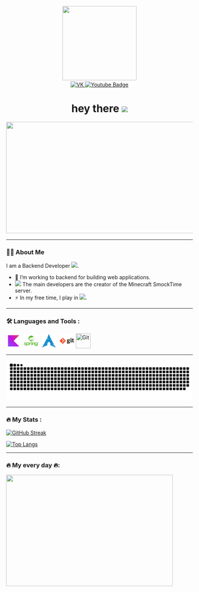 <div id="header" align="center">
  <img src="https://media0.giphy.com/media/v1.Y2lkPTc5MGI3NjExejUwMHNjNnl6bzUwa2g1MWs5M2d2cng0N2JiaXNna2p2ZHJ6eHJjcyZlcD12MV9pbnRlcm5hbF9naWZfYnlfaWQmY3Q9Zw/wIe5KUoFk7kQdaNxTp/giphy.gif" width="200" height="200"/>
  
  <div id="badges">
    <a href="https://vk.com/sqeeziw">
      <img src="https://img.shields.io/badge/VK-blue?logo=linkedin&logoColor=white&style=for-the-badge" alt="VK"/>
    </a>
    <a href="https://www.youtube.com/@craftlite53">
      <img src="https://img.shields.io/badge/YouTube-red?style=for-the-badge&logo=youtube&logoColor=white" alt="Youtube Badge"/>
    </a>
</div>
  <h1>
  hey there
  <img src="https://media.giphy.com/media/hvRJCLFzcasrR4ia7z/giphy.gif" width="30px"/>
</h1>
</div>






<div align="center">
  <img src="https://media4.giphy.com/media/v1.Y2lkPTc5MGI3NjExbDIwbHNidmdheHYxYjdkZTRuNDUyY2VjMTJjbjlmcWJycTZtZWlkaCZlcD12MV9pbnRlcm5hbF9naWZfYnlfaWQmY3Q9Zw/VpxpIm1coCLZzvgCtB/giphy.gif" width="600" height="300"/>
</div>

---

### :woman_technologist: About Me 
I am a Backend Developer <img src="https://media.giphy.com/media/WUlplcMpOCEmTGBtBW/giphy.gif" width="30">.
- :telescope: I’m working to backend for building web applications.
- <img src="https://media2.giphy.com/media/v1.Y2lkPTc5MGI3NjExcmM0bDBxZjRiNmx5aHZvYmk1bDJxd25ydGhsbWw3cmZmcHdiaDdsMiZlcD12MV9pbnRlcm5hbF9naWZfYnlfaWQmY3Q9Zw/lpHQvZu6stHKo/giphy.gif" width="15"> The main developers are the creator of the Minecraft SmockTime server.
- :zap: In my free time, I play in <img src="https://media4.giphy.com/media/v1.Y2lkPTc5MGI3NjExZ2JsemllY3Vrb2NyZmt2MG51ZDV3cDJldzBvZngxbG1zbXFnZ3p3ZCZlcD12MV9pbnRlcm5hbF9naWZfYnlfaWQmY3Q9cw/8BlByFsU4FZJ41AJpd/giphy.gif" width="20"/>.


---

### :hammer_and_wrench: Languages and Tools :
<div>
  <img src="https://github.com/devicons/devicon/blob/master/icons/kotlin/kotlin-original.svg" title="Material UI" alt="Material UI" width="40" height="40"/>&nbsp;
  <img src="https://github.com/devicons/devicon/blob/master/icons/spring/spring-original-wordmark.svg" title="Spring" alt="Spring" width="40" height="40"/>&nbsp;
  <img src="https://github.com/devicons/devicon/blob/master/icons/archlinux/archlinux-original.svg" title="Java" alt="Java" width="40" height="40"/>&nbsp;
  <img src="https://github.com/devicons/devicon/blob/master/icons/git/git-original-wordmark.svg" title="Git" **alt="Git" width="40" height="40"/>
  <img src="https://play-lh.googleusercontent.com/MYbOqQn6EgghsBP0Dh43kyweBbFPcD1Ig1GL8I2xvVFAad-T46RQg9ZrUOpWSgwDWqSo" title="Git" **alt="Git" width="40" height="40"/>
</div>

---
<picture>
  <source
    media="(prefers-color-scheme: dark)"
    srcset="https://raw.githubusercontent.com/platane/snk/output/github-contribution-grid-snake-dark.svg"
  />
  <source
    media="(prefers-color-scheme: light)"
    srcset="https://raw.githubusercontent.com/platane/snk/output/github-contribution-grid-snake.svg"
  />
  <img
    alt="github contribution grid snake animation"
    src="https://raw.githubusercontent.com/platane/snk/output/github-contribution-grid-snake.svg"
  />
</picture>

---

### :fire: My Stats :
[![GitHub Streak](http://github-readme-streak-stats.herokuapp.com?user=your-github-username&theme=dark&background=000000)](https://git.io/streak-stats)

[![Top Langs](https://github-readme-stats.vercel.app/api/top-langs/?username=your-github-username&layout=compact&theme=vision-friendly-dark)](https://github.com/anuraghazra/github-readme-stats)

---
### :fire: My every day :fire::

<img src="https://media4.giphy.com/media/v1.Y2lkPTc5MGI3NjExbGpka2F1dDVmZzQyZXEyeGM2cjNibWppYTlrNm1odHo2M3h0enhiZyZlcD12MV9pbnRlcm5hbF9naWZfYnlfaWQmY3Q9Zw/VYdgE52Ik7Cc7vBrGA/giphy.gif" width="450px" height="300px"/>
